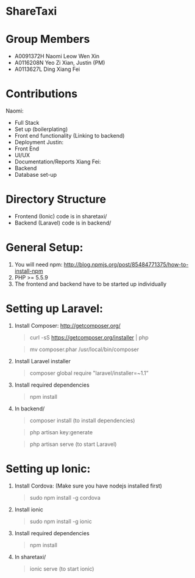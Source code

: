 # ShareTaxi #
# Group Members
- A0091372H Naomi Leow Wen Xin
- A0116208N Yeo Zi Xian, Justin (PM)
- A0113627L Ding Xiang Fei

# Contributions
Naomi:
- Full Stack
- Set up (boilerplating)
- Front end functionality (Linking to backend)
- Deployment
Justin:
- Front End
- UI/UX
- Documentation/Reports
Xiang Fei:
- Backend
- Database set-up

# Directory Structure
- Frontend (Ionic) code is in sharetaxi/
- Backend (Laravel) code is in backend/

# General Setup:
1. You will need npm: http://blog.npmjs.org/post/85484771375/how-to-install-npm
2. PHP >= 5.5.9
3. The frontend and backend have to be started up individually

# Setting up Laravel:
1. Install Composer: http://getcomposer.org/

     > curl -sS https://getcomposer.org/installer | php

     > mv composer.phar /usr/local/bin/composer

2. Install Laravel installer
    > composer global require "laravel/installer=~1.1”
3. Install required dependencies
    > npm install
4. In backend/

    > composer install (to install dependencies)

    > php artisan key:generate

    > php artisan serve (to start Laravel)

# Setting up Ionic:
1. Install Cordova: (Make sure you have nodejs installed first)

    > sudo npm install -g cordova

2. Install ionic

    > sudo npm install -g ionic

3. Install required dependencies

    > npm install

4. In sharetaxi/

    > ionic serve (to start ionic)